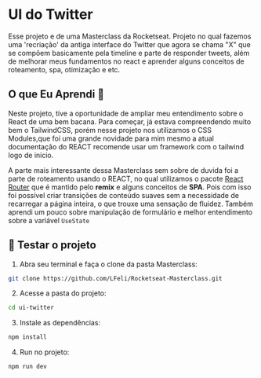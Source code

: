 # UI do Twitter
Esse projeto e de uma Masterclass da Rocketseat. Projeto no qual fazemos uma 'recriação' da antiga interface do Twitter que agora se chama "X" que se compõem basicamente pela timeline e parte de responder tweets, além de melhorar meus fundamentos no react e aprender alguns conceitos de roteamento, spa, otimização e etc.

## O que Eu Aprendi 🤔
Neste projeto, tive a oportunidade de ampliar meu entendimento sobre o React de uma bem bacana. Para começar, já estava compreendendo muito bem o TailwindCSS, porém nesse projeto nos utilizamos o CSS Modules,que foi uma grande novidade para mim mesmo a atual documentação do REACT recomende usar um framework com o tailwind logo de inicio.

A parte mais interessante dessa Masterclass sem sobre de duvida foi a parte de roteamento usando o REACT, no qual utilizamos o pacote [React Router](https://reactrouter.com/en/main) que é mantido pelo **remix** e alguns conceitos de **SPA**. Pois com isso foi possível 
criar transições de conteúdo suaves sem a necessidade de recarregar a página inteira, o que trouxe uma sensação de fluidez. Também aprendi um pouco sobre manipulação de formulário e melhor entendimento sobre a variável `UseState`  

## 🚀 Testar o projeto

1. Abra seu terminal e faça o clone da pasta Masterclass:
```sh
git clone https://github.com/LFeli/Rocketseat-Masterclass.git
```

2. Acesse a pasta do projeto:
```sh
cd ui-twitter
```

3. Instale as dependências:
```sh
npm install
```

4. Run no projeto:
```sh
npm run dev
```
